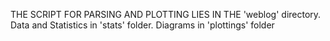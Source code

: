 THE SCRIPT FOR PARSING AND PLOTTING LIES IN THE 'weblog' directory.
Data and Statistics in 'stats' folder.
Diagrams in 'plottings' folder